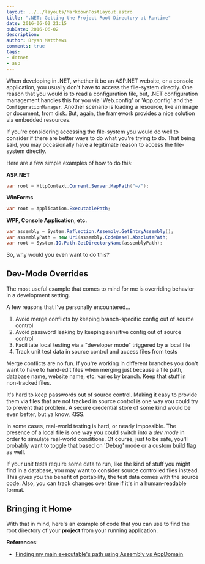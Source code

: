 ```yaml
---
layout: ../../layouts/MarkdownPostLayout.astro
title: ".NET: Getting the Project Root Directory at Runtime"
date: 2016-06-02 21:15
pubDate: 2016-06-02
description:
author: Bryan Matthews
comments: true
tags:
- dotnet
- asp
---
```


When developing in .NET, whether it be an ASP.NET website, or a console
application, you usually don't have to access the file-system directly. One
reason that you would is to read a configuration file, but, .NET
configuration management handles this for you via 'Web.config' or 'App.config'
and the `ConfigurationManager`. Another scenario is loading a resource, like an
image or document, from disk. But, again, the framework provides a nice solution
via embedded resources.

If you're considering accessing the file-system you would do well to consider
if there are better ways to do what you're trying to do. That being said, you
may occasionally have a legitimate reason to access the file-system directly.

Here are a few simple examples of how to do this:

**ASP.NET**

```csharp
var root = HttpContext.Current.Server.MapPath("~/");
```

**WinForms**

```csharp
var root = Application.ExecutablePath;
```

**WPF, Console Application, etc.**

```csharp
var assembly = System.Reflection.Assembly.GetEntryAssembly();
var assemblyPath = new Uri(assembly.CodeBase).AbsolutePath;
var root = System.IO.Path.GetDirectoryName(assemblyPath);
```

So, why would you even want to do this?

## Dev-Mode Overrides

The most useful example that comes to mind for me is overriding behavior in a
development setting.

A few reasons that I've personally encountered...

1. Avoid merge conflicts by keeping branch-specific config out of source control
2. Avoid password leaking by keeping sensitive config out of source control
3. Facilitate local testing via a "developer mode" triggered by a local file
4. Track unit test data in source control and access files from tests

Merge conflicts are no fun. If you're working in different branches you don't
want to have to hand-edit files when merging just because a file path, database
name, website name, etc. varies by branch. Keep that stuff in non-tracked files.

It's hard to keep passwords out of source control. Making it easy to provide
them via files that are not tracked in source control is one way you could try
to prevent that problem. A secure credential store of some kind would be even
better, but ya know, KISS.

In some cases, real-world testing is hard, or nearly impossible. The presence
of a local file is one way you could switch into a *dev mode* in order to
simulate real-world conditions. Of course, just to be safe, you'll probably
want to toggle that based on 'Debug' mode or a custom build flag as well.

If your unit tests require some data to run, like the kind of stuff you might
find in a database, you may want to consider source controlled files instead.
This gives you the benefit of portability, the test data comes with the source
code. Also, you can track changes over time if it's in a human-readable format.

## Bringing it Home

With that in mind, here's an example of code that you can use to find the root
directory of your **project** from your running application.

<script src="https://gist.github.com/mattheyan/042bc4979140a406b1abcdfb6097573b.js"></script>

**References**:

* [Finding my main executable's path using Assembly vs AppDomain]( http://stackoverflow.com/questions/1642827/finding-my-main-executables-path-using-assembly-vs-appdomain)
